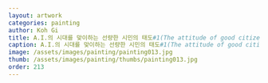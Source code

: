 ```yaml
---
layout: artwork
categories: painting
author: Koh Gi
title: A.I.의 시대를 맞이하는 선량한 시민의 태도#1(The attitude of good citizen in the face of the age of A.I.#1)
caption: A.I.의 시대를 맞이하는 선량한 시민의 태도#1(The attitude of good citizen in the face of the age of A.I.#1)_227.3cm x 162.1cm_oil on canvas_2015-2017
image: /assets/images/painting/painting013.jpg
thumb: /assets/images/painting/thumbs/painting013.jpg
order: 213
---
```

